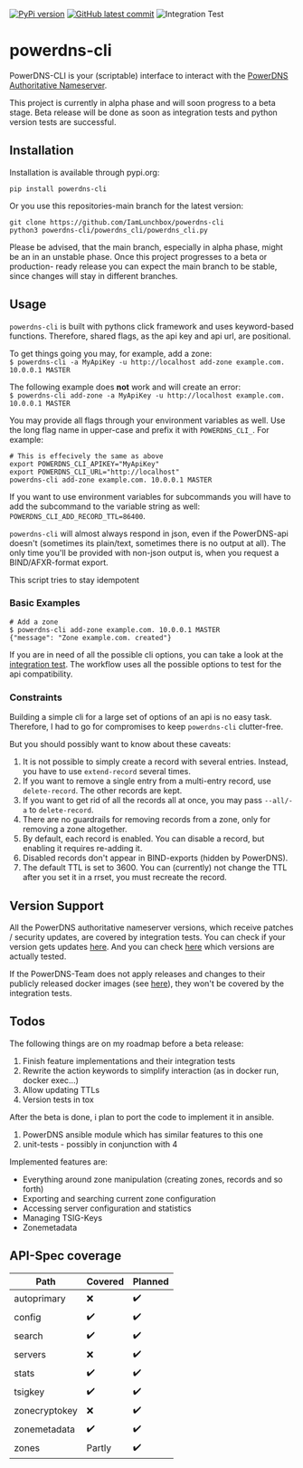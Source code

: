 [![PyPi version](https://badgen.net/pypi/v/powerdns-cli/)](ttps://pypi.org/project/powerdns-cli/)
[![GitHub latest commit](https://badgen.net/github/last-commit/IamLunchbox/powerdns-cli)](https://github.com/IamLunchbox/powerdns-cli/commits)
![Integration Test](https://github.com/IamLunchbox/powerdns-cli/actions/workflows/integration.yml/badge.svg)

# powerdns-cli
PowerDNS-CLI is your (scriptable) interface to interact with the
[PowerDNS Authoritative Nameserver](https://doc.powerdns.com/authoritative/).

This project is currently in alpha phase and will soon progress to a beta stage.
Beta release will be done as soon as integration tests and python version tests
are successful.

## Installation
Installation is available through pypi.org:

`pip install powerdns-cli`

Or you use this repositories-main branch for the latest version:

```shell
git clone https://github.com/IamLunchbox/powerdns-cli
python3 powerdns-cli/powerdns_cli/powerdns_cli.py
```

Please be advised, that the main branch, especially in alpha phase, might be
an in an unstable phase. Once this project progresses to a beta or production-
ready release you can expect the main branch to be stable, since changes will
stay in different branches.

## Usage
`powerdns-cli` is built with pythons click framework and uses keyword-based functions.
Therefore, shared flags, as the api key and api url, are positional.  

To get things going you may, for example, add a zone:  
`$ powerdns-cli -a MyApiKey -u http://localhost add-zone example.com. 10.0.0.1 MASTER`

The following example does **not** work and will create an error:  
`$ powerdns-cli add-zone -a MyApiKey -u http://localhost example.com. 10.0.0.1 MASTER`


You may provide all flags through your environment variables as well. Use the long
flag name in upper-case and prefix it with `POWERDNS_CLI_`. For example:

```shell
# This is effecively the same as above
export POWERDNS_CLI_APIKEY="MyApiKey"
export POWERDNS_CLI_URL="http://localhost"
powerdns-cli add-zone example.com. 10.0.0.1 MASTER
```

If you want to use environment variables for subcommands you will have to add
the subcommand to the variable string as well:  
`POWERDNS_CLI_ADD_RECORD_TTL=86400`.

`powerdns-cli` will almost always respond in json, even if the PowerDNS-api doesn't
(sometimes its plain/text, sometimes there is no output at all).
The only time you'll be provided with non-json output is, when you request a
BIND/AFXR-format export.

This script tries to stay idempotent
### Basic Examples
```shell
# Add a zone
$ powerdns-cli add-zone example.com. 10.0.0.1 MASTER
{"message": "Zone example.com. created"}
```

If you are in need of all the possible cli options, you can take a look
at the [integration test](https://github.com/IamLunchbox/powerdns-cli/blob/main/.github/workflows/integration.yml).
The workflow uses all the possible options to test for the api compatibility.

### Constraints
Building a simple cli for a large set of options of an api is no easy task.
Therefore, I had to go for compromises to keep `powerdns-cli` clutter-free.

But you should possibly want to know about these caveats:
1. It is not possible to simply create a record with several entries. Instead, you have to use `extend-record` several times.
2. If you want to remove a single entry from a multi-entry record, use `delete-record`. The other records are kept.
3. If you want to get rid of all the records all at once, you may pass `--all/-a` to `delete-record`.
4. There are no guardrails for removing records from a zone, only for removing a zone altogether.
5. By default, each record is enabled. You can disable a record, but enabling it requires re-adding it.
6. Disabled records don't appear in BIND-exports (hidden by PowerDNS).
7. The default TTL is set to 3600. You can (currently) not change the TTL after you set it in a rrset, you must recreate the record.

## Version Support
All the PowerDNS authoritative nameserver versions, which receive
patches / security updates, are covered by integration tests. You can check if
your version gets updates [here](https://doc.powerdns.com/authoritative/appendices/EOL.html).
And you can check [here](https://github.com/IamLunchbox/powerdns-cli/blob/main/.github/workflows/integration.yml) which versions are actually tested.

If the PowerDNS-Team does not apply releases and changes to their publicly
released docker images (see [here](https://hub.docker.com/r/powerdns/)), they
won't be covered by the integration tests.

## Todos
The following things are on my roadmap before a beta release:
1. Finish feature implementations and their integration tests
2. Rewrite the action keywords to simplify interaction (as in docker run, docker exec...) 
3. Allow updating TTLs
4. Version tests in tox

After the beta is done, i plan to port the code to implement it in ansible.
1. PowerDNS ansible module which has similar features to this one
2. unit-tests - possibly in conjunction with 4

Implemented features are:
- Everything around zone manipulation (creating zones, records and so forth)
- Exporting and searching current zone configuration
- Accessing server configuration and statistics
- Managing TSIG-Keys
- Zonemetadata

## API-Spec coverage

| Path          | Covered            | Planned            |
|---------------|--------------------|--------------------|
| autoprimary   | :x:                | :heavy_check_mark: |
| config        | :heavy_check_mark: | :heavy_check_mark: |
| search        | :heavy_check_mark: | :heavy_check_mark: |
| servers       | :x:                | :heavy_check_mark: |
| stats         | :heavy_check_mark: | :heavy_check_mark: |
| tsigkey       | :heavy_check_mark: | :heavy_check_mark: |
| zonecryptokey | :x:                | :heavy_check_mark: |
| zonemetadata  | :heavy_check_mark: | :heavy_check_mark: |
| zones         | Partly             | :heavy_check_mark: |
